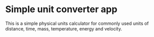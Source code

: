 # Simple unit converter app

This is a simple physical units calculator for commonly used units of distance, time, mass, temperature, energy and velocity.

